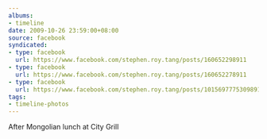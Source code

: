 ```yaml
---
albums:
- timeline
date: 2009-10-26 23:59:00+08:00
source: facebook
syndicated:
- type: facebook
  url: https://www.facebook.com/stephen.roy.tang/posts/160652298911
- type: facebook
  url: https://www.facebook.com/stephen.roy.tang/posts/160652278911
- type: facebook
  url: https://www.facebook.com/stephen.roy.tang/posts/10156977753098912
tags:
- timeline-photos
---
```


After Mongolian lunch at City Grill